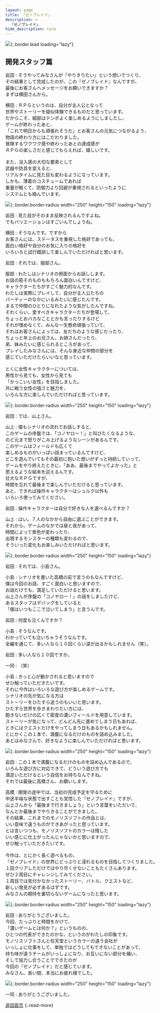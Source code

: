 ```yaml
---
layout: page
title: 『ゼノブレイド』
description: >
  『ゼノブレイド』
hide_description: ture
---
```


![](/others/interviews/jp/wii/sx4j/vol3/img/mainvisual5.jpg){:.border.lead loading="lazy"}

## 開発スタッフ篇

岩田
: そうやってみなさんが「やりきりたい」という想いでつくり、<br>その結果として完成したのが、この『ゼノブレイド』なんですが、<br>最後にお客さんへメッセージをお願いできますか？<br>まずは横田さんから。

横田
: ＲＰＧというのは、自分が主人公となって<br>世界やストーリーを疑似体験できるものだと思っています。<br>だからこそ、細部はテンポよく楽しめるようにしましたし、<br>ゲームが終わったあと、<br>「これで明日からも頑張れそうだ」とお客さんの元気につながるよう、<br>物語の終わり方にはこだわりました。<br>冒険するワクワク感や終わったあとの達成感が<br>ＲＰＧの楽しさだと感じてもらえれば、嬉しいです。<br><br>また、没入感の大切な要素として<br>武器や防具を変えると、<br>リアルタイムに見た目も変わるようになっています。<br>しかも、薄着のコスチュームであれば<br>重量が軽くて、防御力より回避が重視されるといったように<br>システムとも絡んでいます。

![](/others/interviews/jp/wii/sx4j/vol3/img/photo011.jpg){:.border.border-radius width="250" height="150" loading="lazy"}

岩田
: 見た目がそのまま反映されるんですよね。<br>でもバリエーションはすごいんでしょうね。

横田
: そうなんです。ですから<br>お客さんには、ステータスを重視した格好であっても、<br>面白い格好や自分のお気に入りの格好を<br>いろいろと試行錯誤して楽しんでいただければと思います。

岩田
: それでは、服部さん。

服部
: わたしはシナリオの側面からお話しします。<br>お話の筋そのものももちろん面白いんですけど、<br>キャラクターたちがすごく魅力的なんです。<br>わたしは実際にプレイして、自分が主人公たちの<br>パーティーのなかにいるみたいに感じたんです。<br>まるで仲間のひとりになれたような気がしたんですね。<br>それくらい、愛すべきキャラクターたちが登場して、<br>ちょっとおバカなこととかも言ったりするけど<br>それが憎めなくて、みんな一生懸命頑張っていて、<br>それはお客さんによっては、友だちのような感じだったり、<br>ちょっと年上のお兄さん、お姉さんだったり、<br>弟、妹みたいに感じられるところがあって、<br>プレイしたみなさんには、そんな身近な仲間の部分を<br>感じていただけたらいいなと思っています。<br><br>とくに女性キャラクターについては、<br>男性から見ても、女性から見ても<br>「かっこいい女性」を目指しました。<br>共に戦う女性の強さと魅力を、<br>いろんな方に楽しんでいただければと思っています。

![](/others/interviews/jp/wii/sx4j/vol3/img/photo012.jpg){:.border.border-radius width="250" height="150" loading="lazy"}

岩田
: では、山上さん。

山上
: 僕もシナリオの流れでお話しすると、<br>このゲームの序盤では、「コノヤロー！」と叫びたくなるような、<br>のど元まで怒りがこみ上げるようなシーンがあるんです。<br>このゲームはフィールドも広くて<br>楽しめるものがいっぱい詰まっているんですけど、<br>どこを遊んでいてもその最初に抱いた想いがずっと持続していって、<br>ゲームをやり終えたときに、「ああ、最後までやってよかった」と<br>思えるような結末を迎えるんです。<br>壮大なＲＰＧですが、<br>時間を忘れて最後まで楽しんでいただけると思っています。<br>あと、できれば操作キャラクターはシュルク以外も<br>いろいろ使ってみてください。

岩田
: 操作キャラクターは自分で好きな人を選べるんですか？

山上
: はい。７人のなかから自由に選ぶことができます。<br>それから、ゲームのなかでは昼と夜があって、<br>時間によって景色が変わったり、<br>出現するモンスターの種類も変わるので、<br>そういった変化もお楽しみいただければと思います。

![](/others/interviews/jp/wii/sx4j/vol3/img/photo013.jpg){:.border.border-radius width="250" height="150" loading="lazy"}

岩田
: それでは、小島さん。

小島
: シナリオを書いた高橋の前で言うのもなんですけど、<br>僕は今回のお話、すごく面白いと思いますので、<br>お話だけでも、満足していただけると思います。<br>山上さんが序盤の「コノヤロー！」の話をしましたけど、<br>あるスタッフはデバッグをしていると<br>「僕はいつもここで泣いてしまう」と言うんです。

岩田
: 何度も泣くんですか？

小島
: そうなんです。<br>わかっていても泣いちゃうそうなんです。<br>全編を通じて、多い人なら１０回くらい涙が出るかもしれません（笑）。

岩田
: 多い人なら１０回ですか。

一同
: （笑）

小島
: きっと心が動かされると思いますので<br>ぜひ触っていただきたいです。<br>それに今作はいろいろな遊び方が楽しめるゲームです。<br>シナリオの先が気になる方は<br>ストーリーをひたすら追うのもいいと思います。<br>ひたすら世界を歩きまわりたい方には、<br>飽きないだけの広くて密度の濃いフィールドを用意しています。<br>ストーリーが気になって、どんどん先に進めてしまう日もあれば、<br>ときにはクエストだけをやってしまう日もあるかもしれません。<br>とにかくこの１本で、満腹になるだけのものを詰め込みました。<br>あとはみなさんで、好きなように楽しんでいただければと思います。

![](/others/interviews/jp/wii/sx4j/vol3/img/photo014.jpg){:.border.border-radius width="250" height="150" loading="lazy"}

岩田
: この１本で満腹になるだけのものを詰め込んであるので、<br>いろんな遊び方に対応できて、どういう遊び方でも<br>満足いただけるという自信をお持ちなんですね。<br>それでは最後に高橋さん、お願いします。

高橋
: 開発の途中では、当初の完成予定を守るために<br>中途半端な状態で出すことも覚悟した『ゼノブレイド』ですが、<br>山上さんから「最後まで行きましょう」という言葉をいただいて、<br>なんとか最後までやりきることができました。<br>その結果、これまでのモノリスソフトの作品とは、<br>いい意味で違うものができあがったと思っています。<br>とは言いつつも、モノリスソフトのカラーは残した<br>いい感じに仕上がったんじゃないかと思いますので、<br>ぜひ触っていただきたいです。<br><br>今作は、とにかく長く遊べるもの、<br>『ゼノブレイド』の世界にどっぷりと浸れるものを目指してつくりました。<br>１回クリアしただけではやり尽くせないこともたくさんあります。<br>ぜひ２周目にチャレンジしてみてください。<br>１周目では気付かなかったストーリー、バトル、クエストなど、<br>新しい発見が必ずあるはずです。<br>みなさんの期待を裏切らないゲームになったと思います。

![](/others/interviews/jp/wii/sx4j/vol3/img/photo015.jpg){:.border.border-radius width="250" height="150" loading="lazy"}

岩田
: ありがとうございました。<br>今回、たっぷりと時間をかけて、<br>「濃いゲームとは何か？」というものの、<br>ひとつの代表ができたのかな、というのがわたしの印象です。<br>モノリスソフトさんと任天堂というカラーの違う会社が<br>いっしょに仕事をして、単独ではどうしてもできないことがあって、<br>持ち味が違うチームがいっしょになり、お互いにない部分を補い、<br>そして協力し合うことでできたのが<br>今回の『ゼノブレイド』だと感じています。<br>みなさん、長い間、本当にお疲れ様でした。

![](/others/interviews/jp/wii/sx4j/vol3/img/photo016.jpg){:.border.border-radius width="250" height="150" loading="lazy"}

一同
: ありがとうございました。

[返回首页](../../../../../)
{:.read-more}


